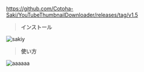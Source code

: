https://github.com/Cotoha-Saki/YouTubeThumbnailDownloader/releases/tag/v1.5

> **インストール**

![sakiy](https://github.com/Cotoha-Saki/YouTubeThumbnailDownloader/assets/123475361/95f7dcef-94be-4e58-85f2-be45074cdfd5)

> **使い方**

![aaaaaa](https://github.com/Cotoha-Saki/YouTubeThumbnailDownloader/assets/123475361/3982bdee-fa17-4f4c-9e3b-d5ccdef4e144)
